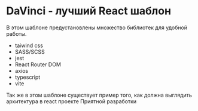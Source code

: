 # DaVinci - лучший React шаблон

В этом шаблоне предустановлены множество библиотек для удобной работы.

* taiwind css
* SASS/SCSS
* jest
* React Router DOM
* axios
* typescript
* vite

Так же в этом шаблоне существует пример того, как должна выглядить архитектура в react проекте
Приятной разработки